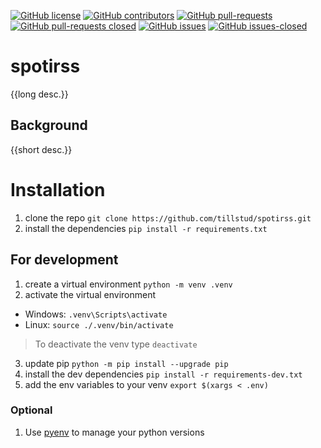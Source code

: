 [![GitHub license](https://img.shields.io/github/license/tillstud/spotirss)](https://github.com/tillstud/spotirss/blob/master/LICENSE)
[![GitHub contributors](https://img.shields.io/github/contributors/tillstud/spotirss)](https://github.com/tillstud/spotirss/graphs/contributors)
[![GitHub pull-requests](https://img.shields.io/github/issues-pr/tillstud/spotirss)](https://github.com/tillstud/spotirss/pulls)
[![GitHub pull-requests closed](https://img.shields.io/github/issues-pr-closed/tillstud/spotirss)](https://github.com/tillstud/spotirss/pulls)
[![GitHub issues](https://img.shields.io/github/issues/tillstud/spotirss)](https://github.com/tillstud/spotirss/issues)
[![GitHub issues-closed](https://img.shields.io/github/issues-closed/tillstud/spotirss)](https://github.com/tillstud/spotirss/issues?q=is%3Aissue+is%3Aclosed)

# spotirss
{{long desc.}}

## Background
{{short desc.}}

# Installation
1. clone the repo
`git clone https://github.com/tillstud/spotirss.git`
2. install the dependencies
`pip install -r requirements.txt`

## For development
1. create a virtual environment
`python -m venv .venv`
2. activate the virtual environment
- Windows: `.venv\Scripts\activate`
- Linux: `source ./.venv/bin/activate`
> To deactivate the venv type `deactivate`
3. update pip
`python -m pip install --upgrade pip`
4. install the dev dependencies
`pip install -r requirements-dev.txt`
5. add the env variables to your venv
`export $(xargs < .env)`

### Optional
1. Use [pyenv](https://github.com/pyenv/pyenv) to manage your python versions
